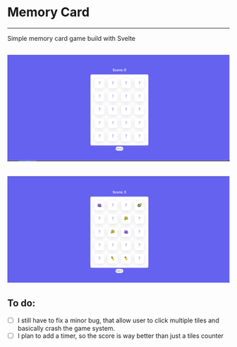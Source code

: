 # Memory Card
---
Simple memory card game build with Svelte

![Preview image](./preview.png)
---
![Preview image](./previewb.png)
---
## To do:
- [ ] I still have to fix a minor bug, that allow user to click multiple tiles and basically crash the game system.
- [ ] I plan to add a timer, so the score is way better than just a tiles counter
